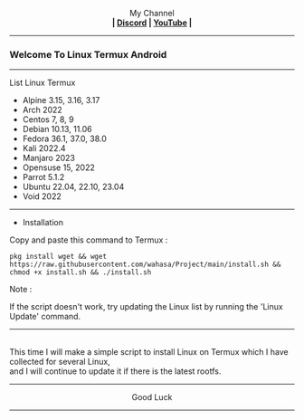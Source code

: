 
<p align="center">My Channel</br><b>
| <a href="https://discord.gg/GCehyym">Discord</a> | <a href="https://youtube.com/channel/UC3sLb7eZCu72iv3G1yUhUHQ">YouTube</a> |</b></p>

---
### Welcome To Linux Termux Android

---
List Linux Termux

 - Alpine 3.15, 3.16, 3.17
 - Arch 2022
 - Centos 7, 8, 9
 - Debian 10.13, 11.06
 - Fedora 36.1, 37.0, 38.0
 - Kali 2022.4
 - Manjaro 2023
 - Opensuse 15, 2022
 - Parrot 5.1.2
 - Ubuntu 22.04, 22.10, 23.04
 - Void 2022

---
* Installation

Copy and paste this command to Termux :
```
pkg install wget && wget https://raw.githubusercontent.com/wahasa/Project/main/install.sh && chmod +x install.sh && ./install.sh
```


Note :

If the script doesn't work, try updating the Linux list by running the 'Linux Update' command.
</br>

---
</br>
This time I will make a simple script to install Linux on Termux which I have collected for several Linux,
</br>
and I will continue to update it if there is the latest rootfs.
</br>

---
<p align="center">Good Luck</p>

---
